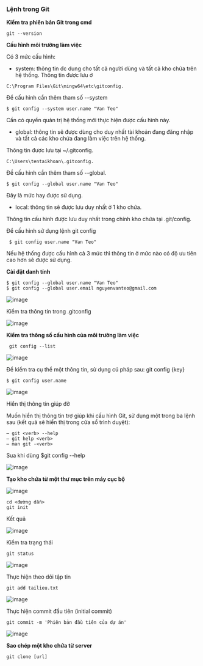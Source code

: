 ### Lệnh trong Git

**Kiểm tra phiên bản Git trong cmd**

```
git --version
```

**Cấu hình môi trường làm việc**

Có 3 mức cấu hình:

- system: thông tin đc dung cho tất cả người dùng và tất cả kho chứa trên hệ thống. Thông tin được lưu ở

```
C:\Program Files\Git\mingw64\etc\gitconfig.
```

Để cấu hình cần thêm tham số --system

```
$ git config --system user.name "Van Teo"
```

Cần có quyền quản trị hệ thống mới thực hiện được cấu hình này.

- global: thông tin sẽ được dùng cho duy nhất tài khoản đang đăng nhập và tất cả các kho chứa đang làm việc trên hệ thống.

Thông tin được lưu tại ~/.gitconfig.

```
C:\Users\tentaikhoan\.gitconfig.
```

Đề cấu hình cần thêm tham số --global.

```
$ git config --global user.name "Van Teo"
```

Đây là mức hay được sử dụng.

- local: thông tin sẽ được lưu duy nhất ở 1 kho chứa.

Thông tin cấu hình được lưu duy nhất trong chính kho chứa tại .git/config.

Để cấu hình sử dụng lệnh git config 

```
 $ git config user.name "Van Teo"
```

Nếu  hệ thống được cấu hình cả 3 mức thì thông tin ở mức nào có độ ưu tiên cao hơn sẽ được sử dụng.

**Cài đặt danh tính**

```
$ git config --global user.name "Van Teo"
$ git config --global user.email nguyenvanteo@gmail.com
```

![image](https://user-images.githubusercontent.com/69178270/147443622-04ceda4a-c82a-468c-ac78-be36f418efc0.png)

Kiểm tra thông tin trong .gitconfig

![image](https://user-images.githubusercontent.com/69178270/147443725-a1c02877-d473-4002-9c50-eb9d58c92060.png)


**Kiểm tra thông số cấu hình của môi trường làm việc**

```
 git config --list
```

![image](https://user-images.githubusercontent.com/69178270/147443896-02b82363-f491-463b-a072-55b8e60757e4.png)

Để kiểm tra cụ thể một thông tin, sử dụng cú pháp sau: git config {key}

```
$ git config user.name
```

![image](https://user-images.githubusercontent.com/69178270/147443992-1f7f7467-f034-4889-b3f9-e9270a8484e1.png)

Hiển thị thông tin giúp đỡ

Muốn hiển thị thông tin trợ giúp khi cấu hình Git, sử dụng một trong ba lệnh sau (kết quả sẽ hiển thị trong cửa sổ trình duyệt):

```
– git <verb> --help
– git help <verb>
– man git -<verb>
```

Sua khi dùng $git config --help

![image](https://user-images.githubusercontent.com/69178270/147444123-3da213e8-918a-4738-8c70-e3585d010493.png)

**Tạo kho chứa từ một thư mục trên máy cục bộ**

![image](https://user-images.githubusercontent.com/69178270/147445004-250da221-13d5-4207-8d82-2df6440060d0.png)

```
cd <đường dẫn>
git init
```

Kết quả

![image](https://user-images.githubusercontent.com/69178270/147445099-30532947-8423-4a4e-b140-3371c12dd342.png)

Kiểm tra trạng thái

```
git status
```

![image](https://user-images.githubusercontent.com/69178270/147445259-041f7eab-b3d8-4bd0-a156-6b0012669bec.png)

Thực hiện theo dõi tập tin

```
git add tailieu.txt
```

![image](https://user-images.githubusercontent.com/69178270/147445418-413479c4-c32c-44c1-ba66-cee5f90ecb60.png)

Thực hiện commit đầu tiên (initial commit)

```
git commit -m 'Phiên bản đầu tiên của dự án'
```

![image](https://user-images.githubusercontent.com/69178270/147445561-0d364c03-2650-4c4f-80e3-22b2b5fe614a.png)

**Sao chép một kho chứa từ server**

```
git clone [url]
```


